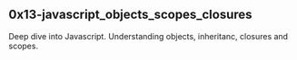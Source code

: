 ## 0x13-javascript_objects_scopes_closures

Deep dive into Javascript. Understanding objects, inheritanc, closures and scopes.
